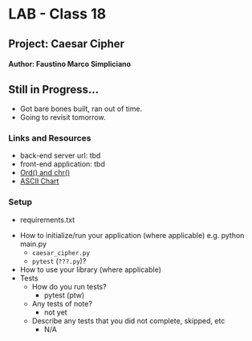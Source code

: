 # LAB - Class 18
## Project: Caesar Cipher
#### Author: Faustino Marco Simpliciano

## Still in Progress...
- Got bare bones built, ran out of time.
- Going to revisit tomorrow.

### Links and Resources
- back-end server url: tbd
- front-end application: tbd
- [Ord() and chr()](https://www.digitalocean.com/community/tutorials/python-ord-chr) 
- [ASCII Chart](https://python-reference.readthedocs.io/en/latest/docs/str/ASCII.html)

### Setup
<!-- .env requirements (where applicable) -->
- requirements.txt
<!-- 
- PORT - Port Number
- DATABASE_URL - URL to the running Postgres instance/db -->
- How to initialize/run your application (where applicable) e.g. python main.py
  - `caesar_cipher.py`
  - `pytest` (`???.py`)?
- How to use your library (where applicable)
- Tests
  - How do you run tests?
    - pytest (ptw)
  - Any tests of note?
    - not yet
  - Describe any tests that you did not complete, skipped, etc
    - N/A